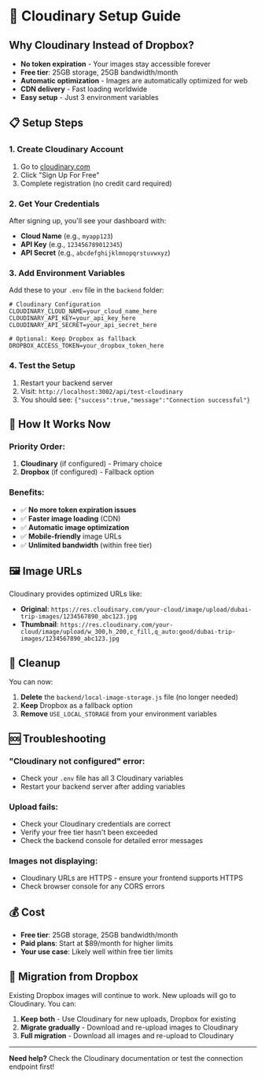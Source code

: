 # 🚀 Cloudinary Setup Guide

## Why Cloudinary Instead of Dropbox?

- **No token expiration** - Your images stay accessible forever
- **Free tier**: 25GB storage, 25GB bandwidth/month
- **Automatic optimization** - Images are automatically optimized for web
- **CDN delivery** - Fast loading worldwide
- **Easy setup** - Just 3 environment variables

## 📋 Setup Steps

### 1. Create Cloudinary Account
1. Go to [cloudinary.com](https://cloudinary.com)
2. Click "Sign Up For Free"
3. Complete registration (no credit card required)

### 2. Get Your Credentials
After signing up, you'll see your dashboard with:
- **Cloud Name** (e.g., `myapp123`)
- **API Key** (e.g., `123456789012345`)
- **API Secret** (e.g., `abcdefghijklmnopqrstuvwxyz`)

### 3. Add Environment Variables
Add these to your `.env` file in the `backend` folder:

```env
# Cloudinary Configuration
CLOUDINARY_CLOUD_NAME=your_cloud_name_here
CLOUDINARY_API_KEY=your_api_key_here
CLOUDINARY_API_SECRET=your_api_secret_here

# Optional: Keep Dropbox as fallback
DROPBOX_ACCESS_TOKEN=your_dropbox_token_here
```

### 4. Test the Setup
1. Restart your backend server
2. Visit: `http://localhost:3002/api/test-cloudinary`
3. You should see: `{"success":true,"message":"Connection successful"}`

## 🔄 How It Works Now

### **Priority Order:**
1. **Cloudinary** (if configured) - Primary choice
2. **Dropbox** (if configured) - Fallback option

### **Benefits:**
- ✅ **No more token expiration issues**
- ✅ **Faster image loading** (CDN)
- ✅ **Automatic image optimization**
- ✅ **Mobile-friendly** image URLs
- ✅ **Unlimited bandwidth** (within free tier)

## 🖼️ Image URLs

Cloudinary provides optimized URLs like:
- **Original**: `https://res.cloudinary.com/your-cloud/image/upload/dubai-trip-images/1234567890_abc123.jpg`
- **Thumbnail**: `https://res.cloudinary.com/your-cloud/image/upload/w_300,h_200,c_fill,q_auto:good/dubai-trip-images/1234567890_abc123.jpg`

## 🧹 Cleanup

You can now:
1. **Delete** the `backend/local-image-storage.js` file (no longer needed)
2. **Keep** Dropbox as a fallback option
3. **Remove** `USE_LOCAL_STORAGE` from your environment variables

## 🆘 Troubleshooting

### **"Cloudinary not configured" error:**
- Check your `.env` file has all 3 Cloudinary variables
- Restart your backend server after adding variables

### **Upload fails:**
- Check your Cloudinary credentials are correct
- Verify your free tier hasn't been exceeded
- Check the backend console for detailed error messages

### **Images not displaying:**
- Cloudinary URLs are HTTPS - ensure your frontend supports HTTPS
- Check browser console for any CORS errors

## 💰 Cost

- **Free tier**: 25GB storage, 25GB bandwidth/month
- **Paid plans**: Start at $89/month for higher limits
- **Your use case**: Likely well within free tier limits

## 🔄 Migration from Dropbox

Existing Dropbox images will continue to work. New uploads will go to Cloudinary. You can:
1. **Keep both** - Use Cloudinary for new uploads, Dropbox for existing
2. **Migrate gradually** - Download and re-upload images to Cloudinary
3. **Full migration** - Download all images and re-upload to Cloudinary

---

**Need help?** Check the Cloudinary documentation or test the connection endpoint first!
